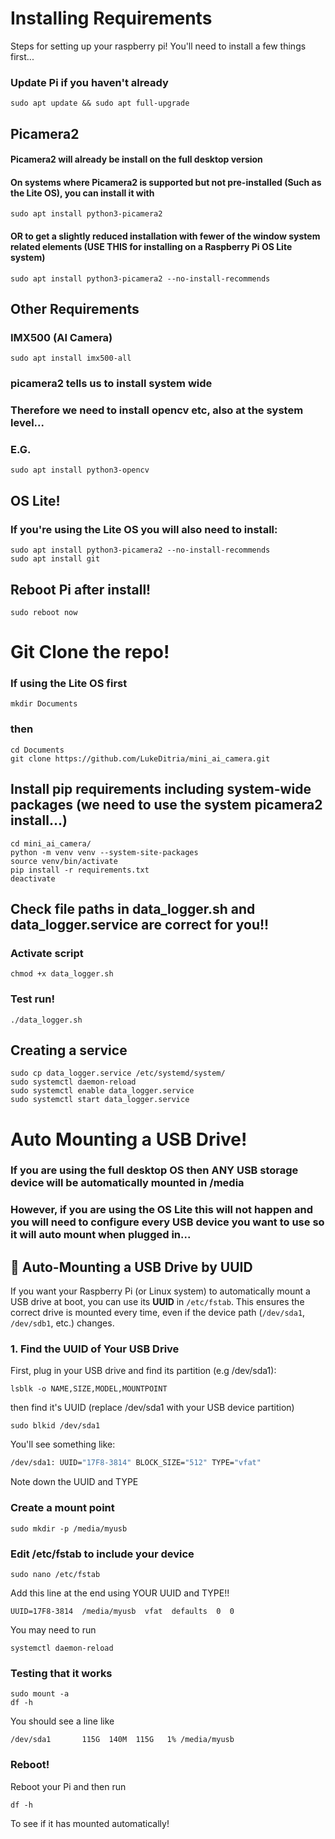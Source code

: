 # Installing Requirements
Steps for setting up your raspberry pi!
You'll need to install a few things first...

### Update Pi if you haven't already
```commandline
sudo apt update && sudo apt full-upgrade
```

## Picamera2
#### Picamera2 will already be install on the full desktop version
#### On systems where Picamera2 is supported but not pre-installed (Such as the Lite OS), you can install it with
```commandline
sudo apt install python3-picamera2
```
#### OR to get a slightly reduced installation with fewer of the window system related elements (USE THIS for installing on a Raspberry Pi OS Lite system)
```commandline
sudo apt install python3-picamera2 --no-install-recommends
```

## Other Requirements
### IMX500 (AI Camera)
```commandline
sudo apt install imx500-all
```
### picamera2 tells us to install system wide
### Therefore we need to install opencv etc, also at the system level...
### E.G.
```commandline
sudo apt install python3-opencv
```

## OS Lite!
### If you're using the Lite OS you will also need to install:
```commandline
sudo apt install python3-picamera2 --no-install-recommends
sudo apt install git
```

## Reboot Pi after install!

```commandline
sudo reboot now
```

# Git Clone the repo!
### If using the Lite OS first
```commandline
mkdir Documents
```
### then
```commandline
cd Documents
git clone https://github.com/LukeDitria/mini_ai_camera.git
```

## Install pip requirements including system-wide packages (we need to use the system picamera2 install...)
```commandline
cd mini_ai_camera/
python -m venv venv --system-site-packages
source venv/bin/activate
pip install -r requirements.txt
deactivate
```

## Check file paths in data_logger.sh and data_logger.service are correct for you!!
### Activate script
```commandline
chmod +x data_logger.sh
```
### Test run!
```commandline
./data_logger.sh
```

## Creating a service
```commandline
sudo cp data_logger.service /etc/systemd/system/
sudo systemctl daemon-reload
sudo systemctl enable data_logger.service
sudo systemctl start data_logger.service
```

# Auto Mounting a USB Drive!
### If you are using the full desktop OS then ANY USB storage device will be automatically mounted in /media
### However, if you are using the OS Lite this will not happen and you will need to configure every USB device you want to use so it will auto mount when plugged in...
## 📂 Auto-Mounting a USB Drive by UUID

If you want your Raspberry Pi (or Linux system) to automatically mount a USB drive at boot, you can use its **UUID** in `/etc/fstab`. This ensures the correct drive is mounted every time, even if the device path (`/dev/sda1`, `/dev/sdb1`, etc.) changes.

### 1. Find the UUID of Your USB Drive
First, plug in your USB drive and find its partition (e.g /dev/sda1):
```commandline
lsblk -o NAME,SIZE,MODEL,MOUNTPOINT
```
then find it's UUID (replace /dev/sda1 with your USB device partition)
```commandline
sudo blkid /dev/sda1
```

 You'll see something like:
```bash
/dev/sda1: UUID="17F8-3814" BLOCK_SIZE="512" TYPE="vfat"
```
Note down the UUID and TYPE

### Create a mount point
```commandline
sudo mkdir -p /media/myusb
```

### Edit /etc/fstab to include your device
```commandline
sudo nano /etc/fstab
```

Add this line at the end using YOUR UUID and TYPE!!

```commandline
UUID=17F8-3814  /media/myusb  vfat  defaults  0  0
```
You may need to run 
```commandline
systemctl daemon-reload
```

### Testing that it works
```commandline
sudo mount -a
df -h
```
You should see a line like
```commandline
/dev/sda1       115G  140M  115G   1% /media/myusb
```

### Reboot!
Reboot your Pi and then run 
```commandline
df -h
```
To see if it has mounted automatically!

